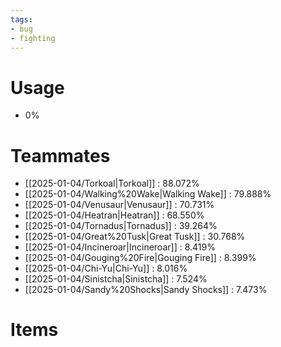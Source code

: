 ```yaml
---
tags:
- bug
- fighting
---
```

# Usage
- 0%
# Teammates
- [[2025-01-04/Torkoal|Torkoal]] : 88.072%
- [[2025-01-04/Walking%20Wake|Walking Wake]] : 79.888%
- [[2025-01-04/Venusaur|Venusaur]] : 70.731%
- [[2025-01-04/Heatran|Heatran]] : 68.550%
- [[2025-01-04/Tornadus|Tornadus]] : 39.264%
- [[2025-01-04/Great%20Tusk|Great Tusk]] : 30.768%
- [[2025-01-04/Incineroar|Incineroar]] : 8.419%
- [[2025-01-04/Gouging%20Fire|Gouging Fire]] : 8.399%
- [[2025-01-04/Chi-Yu|Chi-Yu]] : 8.016%
- [[2025-01-04/Sinistcha|Sinistcha]] : 7.524%
- [[2025-01-04/Sandy%20Shocks|Sandy Shocks]] : 7.473%
# Items
